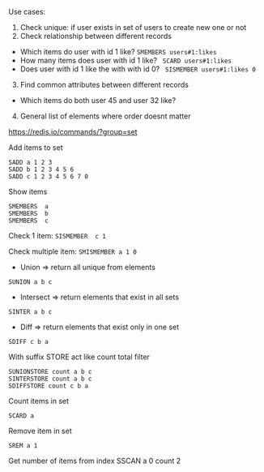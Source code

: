 Use cases:
1. Check unique: if user exists in set of users to create new one or not
2. Check relationship between different records
- Which items do user with id 1 like?
   `SMEMBERS users#1:likes`
- How many items does user with id 1 like?
` SCARD users#1:likes`
- Does user with id 1 like the with with id 0?
` SISMEMBER users#1:likes 0`
3. Find common attributes between different records
- Which items do both user 45 and user 32 like?
4. General list of elements where order doesnt matter

https://redis.io/commands/?group=set

Add items to set
```
SADD a 1 2 3
SADD b 1 2 3 4 5 6
SADD c 1 2 3 4 5 6 7 0
```

Show items 
```
SMEMBERS  a
SMEMBERS  b
SMEMBERS  c
```

Check 1 item: 
`SISMEMBER  c 1`

Check multiple item: 
`SMISMEMBER a 1 0`


- Union => return all unique from elements
```
SUNION a b c
```
- Intersect => return elements that exist in all sets
```
SINTER a b c
```
- Diff => return elements that exist only in one set
```
SDIFF c b a
```

With suffix STORE act like count total filter 
```
SUNIONSTORE count a b c
SINTERSTORE count a b c
SDIFFSTORE count c b a
```

Count items in set
```
SCARD a
```

Remove item in set
```
SREM a 1
```

Get number of items from index
SSCAN a 0 count 2